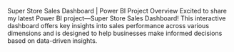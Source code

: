 Super Store Sales Dashboard | Power BI Project
Overview
Excited to share my latest Power BI project—Super Store Sales Dashboard! This interactive dashboard offers key insights into sales performance across various dimensions and is designed to help businesses make informed decisions based on data-driven insights.

